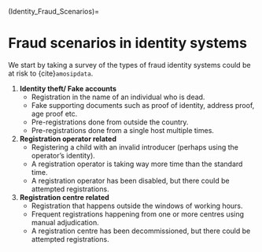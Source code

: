 (Identity_Fraud_Scenarios)=
# Fraud scenarios in identity systems

We start by taking a survey of the types of fraud identity systems could be at risk to {cite}`amosipdata`.

1. **Identity theft/ Fake accounts** 
    * Registration in the name of an individual who is dead.
    * Fake supporting documents such as proof of identity, address proof, age proof etc.
    * Pre-registrations done from outside the country.
    * Pre-registrations done from a single host multiple times.
2. **Registration operator related** 
    * Registering a child with an invalid introducer (perhaps using the operator’s identity).
    * A registration operator is taking way more time than the standard time.
    * A registration operator has been disabled, but there could be attempted registrations.
3. **Registration centre related**
    * Registration that happens outside the windows of working hours.
    * Frequent registrations happening from one or more centres using manual adjudication.
    * A registration centre has been decommissioned, but there could be attempted registrations.

